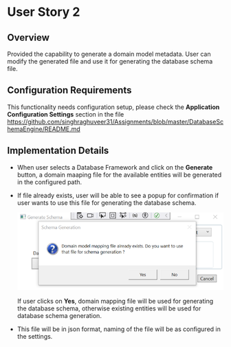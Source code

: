 # User Story 2
## Overview
Provided the capability to generate a domain model metadata. User can modify the generated file and use it for generating the database schema file.

## Configuration Requirements
This functionality needs configuration setup, please check the **Application Configuration Settings** section in the file
https://github.com/singhraghuveer31/Assignments/blob/master/DatabaseSchemaEngine/README.md

## Implementation Details
- When user selects a Database Framework and click on the **Generate** button, a domain maaping file for the available entities will be generated in the configured path.
- If file already exists, user will be able to see a popup for confirmation if user wants to use this file for generating the database schema.

  
	![](Images/ModelGeneratorConfirm.PNG)


	If user clicks on **Yes**, domain mapping file will be used for generating the database schema, otherwise existing entities will be used for database schema generation.
- This file will be in json format, naming of the file will be as configured in the settings.
